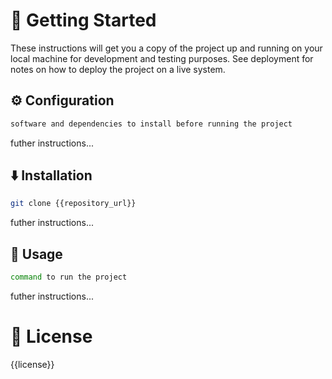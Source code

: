 # 🏁 Getting Started <a name = "getting-started"></a>

These instructions will get you a copy of the project up and running on your local machine for development and testing purposes. See deployment for notes on how to deploy the project on a live system.

## ⚙️ Configuration <a name="configuration"></a>
```bash
software and dependencies to install before running the project
```
futher instructions...


## ⬇️ Installation <a name="installation"></a>
```bash
git clone {{repository_url}}
```
futher instructions...

## 🎈 Usage <a name="usage"></a>
```bash
command to run the project
```
futher instructions...


# 📄 License <a name = "license"></a>
{{license}}